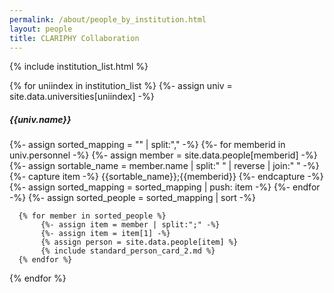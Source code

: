 ```yaml
---
permalink: /about/people_by_institution.html
layout: people
title: CLARIPHY Collaboration
---
```


{% include institution_list.html %}

<div>
    {% for uniindex in institution_list %}
      {%- assign univ = site.data.universities[uniindex] -%}
      <h5>{{univ.name}}</h5>
<div class="container pt-1 pb-3">
  <div class="row">
      {%- assign sorted_mapping = "" | split:"," -%}
      {%- for memberid in univ.personnel -%}
        {%- assign member = site.data.people[memberid] -%}
        {%- assign sortable_name = member.name | split:" " | reverse | join:" " -%}
        {%- capture item -%}
          {{sortable_name}};{{memberid}}
        {%- endcapture -%}
        {%- assign sorted_mapping = sorted_mapping | push: item -%}
      {%- endfor -%}
      {%- assign sorted_people = sorted_mapping | sort -%}

      {% for member in sorted_people %}
           {%- assign item = member | split:";" -%}
           {%- assign item = item[1] -%}
           {% assign person = site.data.people[item] %}
           {% include standard_person_card_2.md %}
      {% endfor %}
  </div>
</div>
    {% endfor %}
</div>

